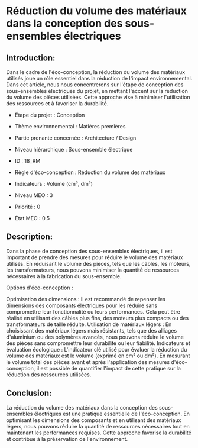 # Réduction du volume des matériaux dans la conception des sous-ensembles électriques

## **Introduction:**

Dans le cadre de l'éco-conception, la réduction du volume des matériaux utilisés joue un rôle essentiel dans la réduction de l'impact environnemental. Dans cet article, nous nous concentrerons sur l'étape de conception des sous-ensembles électriques du projet, en mettant l'accent sur la réduction du volume des pièces utilisées. Cette approche vise à minimiser l'utilisation des ressources et à favoriser la durabilité.

- Étape du projet : Conception  
- Thème environnemental : Matières premières  
- Partie prenante concernée : Architecture / Design  
- Niveau hiérarchique : Sous-ensemble électrique  
- ID : 18_RM  
- Règle d'éco-conception : Réduction du volume des matériaux  
- Indicateurs : Volume (cm³, dm³)
    
- Niveau MEO : 3  
- Priorité : 0  
- État MEO : 0.5  

## **Description:**

Dans la phase de conception des sous-ensembles électriques, il est important de prendre des mesures pour réduire le volume des matériaux utilisés. En réduisant le volume des pièces, tels que les câbles, les moteurs, les transformateurs, nous pouvons minimiser la quantité de ressources nécessaires à la fabrication du sous-ensemble.

Options d'éco-conception :

Optimisation des dimensions : Il est recommandé de repenser les dimensions des composants électriques pour les réduire sans compromettre leur fonctionnalité ou leurs performances. Cela peut être réalisé en utilisant des câbles plus fins, des moteurs plus compacts ou des transformateurs de taille réduite.
Utilisation de matériaux légers : En choisissant des matériaux légers mais résistants, tels que des alliages d'aluminium ou des polymères avancés, nous pouvons réduire le volume des pièces sans compromettre leur durabilité ou leur fiabilité.
Indicateurs et évaluation écologique :
L'indicateur clé utilisé pour évaluer la réduction du volume des matériaux est le volume (exprimé en cm³ ou dm³). En mesurant le volume total des pièces avant et après l'application des mesures d'éco-conception, il est possible de quantifier l'impact de cette pratique sur la réduction des ressources utilisées.

## **Conclusion:**

La réduction du volume des matériaux dans la conception des sous-ensembles électriques est une pratique essentielle de l'éco-conception. En optimisant les dimensions des composants et en utilisant des matériaux légers, nous pouvons réduire la quantité de ressources nécessaires tout en maintenant les performances requises. Cette approche favorise la durabilité et contribue à la préservation de l'environnement.